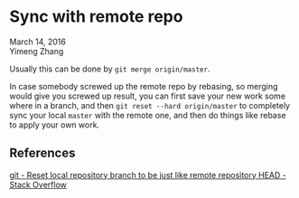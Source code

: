 # Sync with remote repo


March 14, 2016  
Yimeng Zhang

Usually this can be done by `git merge origin/master`.

In case somebody screwed up the remote repo by rebasing, so merging would give you screwed up result, you can first save your new work some where in a branch, and then `git reset --hard origin/master` to completely sync your local `master` with the remote one, and then do things like rebase to apply your own work.

## References

[git - Reset local repository branch to be just like remote repository HEAD - Stack Overflow](http://stackoverflow.com/questions/1628088/reset-local-repository-branch-to-be-just-like-remote-repository-head)